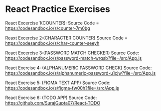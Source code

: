# React Practice Exercises
React Excercise 1(COUNTER): 
  Source Code = https://codesandbox.io/s/counter-7m0bg

Reaxt Excercise 2:(CHARACTER COUNTER)
    Source Code = https://codesandbox.io/s/char-counter-seeyh

React Excercise 3:(PASSWORD MATCH CHECKER)
  Source Code: https://codesandbox.io/s/password-match-wrqsb?file=/src/App.js

React Exercise 4: (ALPHANUMERIC PASSWORD CHECK)
  Source Code: https://codesandbox.io/s/alphanumeric-password-u1cjw?file=/src/App.js

React Exercise 5: (FIGMA TEXT APP)
  Source Code: https://codesandbox.io/s/figma-fw00h?file=/src/App.js

React Exercise 6: (TODO APP)
  Source Code: https://github.com/SurajGupta07/React-TODO
